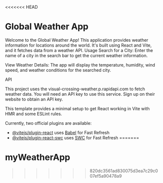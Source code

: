 <<<<<<< HEAD
# Global Weather App

Welcome to the Global Weather App! This application provides weather information for locations around the world. It's built using React and Vite, and it fetches data from a weather API.
Usage
Search for a City:
Enter the name of a city in the search bar to get the current weather information.

View Weather Details:
The app will display the temperature, humidity, wind speed, and weather conditions for the searched city.

API

This project uses the visual-crossing-weather.p.rapidapi.com to fetch weather data. You will need an API key to use this service. Sign up on their website to obtain an API key.

This template provides a minimal setup to get React working in Vite with HMR and some ESLint rules.

Currently, two official plugins are available:

- [@vitejs/plugin-react](https://github.com/vitejs/vite-plugin-react/blob/main/packages/plugin-react/README.md) uses [Babel](https://babeljs.io/) for Fast Refresh
- [@vitejs/plugin-react-swc](https://github.com/vitejs/vite-plugin-react-swc) uses [SWC](https://swc.rs/) for Fast Refresh
=======
# myWeatherApp
>>>>>>> 820dc3561ad830075d3ea7c29c007ef5a90478a9
